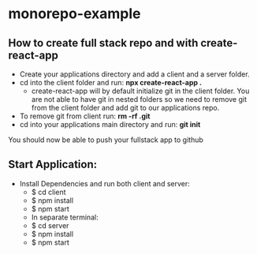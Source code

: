 # monorepo-example

## How to create full stack repo and with create-react-app
- Create your applications directory and add a client and a server folder.
- cd into the client folder and run: **npx create-react-app .**
  * create-react-app will by default initialize git in the client folder. You are not able to have git in nested folders so we need to remove git from the client folder and add git to our applications repo.
- To remove git from client run: **rm -rf .git**
- cd into your applications main directory and run: **git init**

You should now be able to push your fullstack app to github

## Start Application:
- Install Dependencies and run both client and server:
  * $ cd client
  * $ npm install
  * $ npm start
  * In separate terminal:
  * $ cd server
  * $ npm install
  * $ npm start